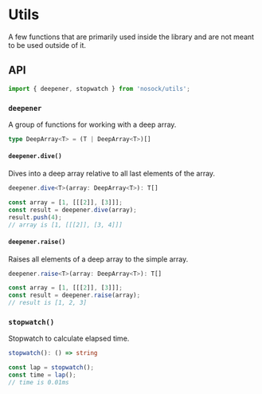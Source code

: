 # Utils

A few functions that are primarily used inside the library and are not meant to be used outside of it.

## API

```js
import { deepener, stopwatch } from 'nosock/utils';
```

### `deepener`

A group of functions for working with a deep array.

```ts
type DeepArray<T> = (T | DeepArray<T>)[]
```

#### `deepener.dive()`

Dives into a deep array relative to all last elements of the array.

```ts
deepener.dive<T>(array: DeepArray<T>): T[]
```

```js
const array = [1, [[[2]], [3]]];
const result = deepener.dive(array);
result.push(4);
// array is [1, [[[2]], [3, 4]]]
```

#### `deepener.raise()`

Raises all elements of a deep array to the simple array.

```ts
deepener.raise<T>(array: DeepArray<T>): T[]
```

```js
const array = [1, [[[2]], [3]]];
const result = deepener.raise(array);
// result is [1, 2, 3]
```

### `stopwatch()`

Stopwatch to calculate elapsed time.

```ts
stopwatch(): () => string
```

```js
const lap = stopwatch();
const time = lap();
// time is 0.01ms
```
